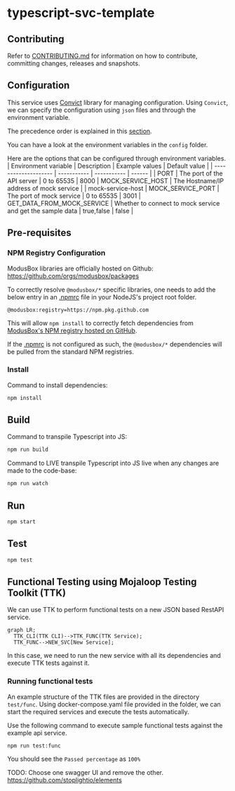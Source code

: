 # typescript-svc-template

## Contributing

Refer to [CONTRIBUTING.md](./CONTRIBUTING.md) for information on how to contribute, committing changes, releases and snapshots.

## Configuration

This service uses [Convict](https://github.com/mozilla/node-convict/blob/master/packages/convic) library for managing configuration. Using `Convict`, we can specify the configuration using `json` files and through the environment variable.

The precedence order is explained in this [section](https://github.com/mozilla/node-convict/blob/master/packages/convict/README.md#precedence-order).

You can have a look at the environment variables in the `config` folder.

Here are the options that can be configured through environment variables.
| Environment variable | Description | Example values | Default value |
| -------------------- | ----------- | ----------- | ------ |
| PORT | The port of the API server | 0 to 65535 | 8000 |
MOCK_SERVICE_HOST | The Hostname/IP address of mock service | | mock-service-host |
MOCK_SERVICE_PORT | The port of mock service | 0 to 65535 | 3001 |
GET_DATA_FROM_MOCK_SERVICE | Whether to connect to mock service and get the sample data | true,false | false |

## Pre-requisites

### NPM Registry Configuration

ModusBox libraries are officially hosted on Github: https://github.com/orgs/modusbox/packages

To correctly resolve `@modusbox/*` specific libraries, one needs to add the below entry in an [.npmrc](./.npmrc) file in your NodeJS's project root folder.

```file
@modusbox:registry=https://npm.pkg.github.com
```

This will allow `npm install` to correctly fetch dependencies from [ModusBox's NPM registry hosted on GitHub](https://github.com/orgs/modusbox/packages).

If the [.npmrc](./.npmrc) is not configured as such, the `@modusbox/*` dependencies will be pulled from the standard NPM registries.

### Install

Command to install dependencies:

```bash
npm install
```

## Build

Command to transpile Typescript into JS:

```bash
npm run build
```

Command to LIVE transpile Typescript into JS live when any changes are made to the code-base:

```bash
npm run watch
```

## Run

```bash
npm start
```

## Test

```bash
npm test
```

## Functional Testing using Mojaloop Testing Toolkit (TTK)

We can use TTK to perform functional tests on a new JSON based RestAPI service.

```mermaid
graph LR;
  TTK_CLI(TTK CLI)-->TTK_FUNC(TTK Service);
  TTK_FUNC-->NEW_SVC[New Service];
```

In this case, we need to run the new service with all its dependencies and execute TTK tests against it.

### Running functional tests

An example structure of the TTK files are provided in the directory `test/func`. Using docker-compose.yaml file provided in the folder, we can start the required services and execute the tests automatically.

Use the following command to execute sample functional tests against the example api service.

```
npm run test:func
```

You should see the `Passed percentage` as  `100%`


TODO: Choose one swagger UI and remove the other. https://github.com/stoplightio/elements